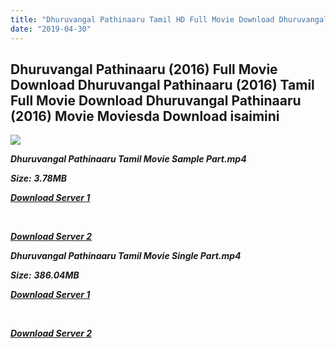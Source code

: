 ```yaml
---
title: "Dhuruvangal Pathinaaru Tamil HD Full Movie Download Dhuruvangal Pathinaaru Tamil HD Movie Download"
date: "2019-04-30"
---
```


## Dhuruvangal Pathinaaru (2016) Full Movie Download Dhuruvangal Pathinaaru (2016) Tamil Full Movie Download Dhuruvangal Pathinaaru (2016) Movie Moviesda Download isaimini

![](https://images.moviebuff.com/98c6ea73-f13a-4243-8653-ca2763cc6fbc?w=1000)

**_Dhuruvangal Pathinaaru Tamil Movie Sample Part.mp4_**

**_Size:_** **_3.78MB_**

**_[Download Server 1](http://s1.uptofiles.net//files/Tamil{18b9e36be58349bcedc591cb24b1d58373c4fcb8ec6c90ee99c2d93b5f4aedc9}202016{18b9e36be58349bcedc591cb24b1d58373c4fcb8ec6c90ee99c2d93b5f4aedc9}20Movies/Dhuruvangal{18b9e36be58349bcedc591cb24b1d58373c4fcb8ec6c90ee99c2d93b5f4aedc9}20Pathinaaru{18b9e36be58349bcedc591cb24b1d58373c4fcb8ec6c90ee99c2d93b5f4aedc9}20(2016)/Dhuruvangal{18b9e36be58349bcedc591cb24b1d58373c4fcb8ec6c90ee99c2d93b5f4aedc9}20Pathinaaru{18b9e36be58349bcedc591cb24b1d58373c4fcb8ec6c90ee99c2d93b5f4aedc9}20(640x360)/Dhuruvangal{18b9e36be58349bcedc591cb24b1d58373c4fcb8ec6c90ee99c2d93b5f4aedc9}20Pathinaaru{18b9e36be58349bcedc591cb24b1d58373c4fcb8ec6c90ee99c2d93b5f4aedc9}20HD{18b9e36be58349bcedc591cb24b1d58373c4fcb8ec6c90ee99c2d93b5f4aedc9}20Sample.mp4)_**

**_[  
](http://s1.uptofiles.net//files/Tamil{18b9e36be58349bcedc591cb24b1d58373c4fcb8ec6c90ee99c2d93b5f4aedc9}202016{18b9e36be58349bcedc591cb24b1d58373c4fcb8ec6c90ee99c2d93b5f4aedc9}20Movies/Dhuruvangal{18b9e36be58349bcedc591cb24b1d58373c4fcb8ec6c90ee99c2d93b5f4aedc9}20Pathinaaru{18b9e36be58349bcedc591cb24b1d58373c4fcb8ec6c90ee99c2d93b5f4aedc9}20(2016)/Dhuruvangal{18b9e36be58349bcedc591cb24b1d58373c4fcb8ec6c90ee99c2d93b5f4aedc9}20Pathinaaru{18b9e36be58349bcedc591cb24b1d58373c4fcb8ec6c90ee99c2d93b5f4aedc9}20(640x360)/Dhuruvangal{18b9e36be58349bcedc591cb24b1d58373c4fcb8ec6c90ee99c2d93b5f4aedc9}20Pathinaaru{18b9e36be58349bcedc591cb24b1d58373c4fcb8ec6c90ee99c2d93b5f4aedc9}20HD{18b9e36be58349bcedc591cb24b1d58373c4fcb8ec6c90ee99c2d93b5f4aedc9}20Sample.mp4)_**

**_[Download Server 2](http://s1.uptofiles.net//files/Tamil{18b9e36be58349bcedc591cb24b1d58373c4fcb8ec6c90ee99c2d93b5f4aedc9}202016{18b9e36be58349bcedc591cb24b1d58373c4fcb8ec6c90ee99c2d93b5f4aedc9}20Movies/Dhuruvangal{18b9e36be58349bcedc591cb24b1d58373c4fcb8ec6c90ee99c2d93b5f4aedc9}20Pathinaaru{18b9e36be58349bcedc591cb24b1d58373c4fcb8ec6c90ee99c2d93b5f4aedc9}20(2016)/Dhuruvangal{18b9e36be58349bcedc591cb24b1d58373c4fcb8ec6c90ee99c2d93b5f4aedc9}20Pathinaaru{18b9e36be58349bcedc591cb24b1d58373c4fcb8ec6c90ee99c2d93b5f4aedc9}20(640x360)/Dhuruvangal{18b9e36be58349bcedc591cb24b1d58373c4fcb8ec6c90ee99c2d93b5f4aedc9}20Pathinaaru{18b9e36be58349bcedc591cb24b1d58373c4fcb8ec6c90ee99c2d93b5f4aedc9}20HD{18b9e36be58349bcedc591cb24b1d58373c4fcb8ec6c90ee99c2d93b5f4aedc9}20Sample.mp4)_**

**_Dhuruvangal Pathinaaru Tamil Movie Single Part.mp4_**

**_Size:_** **_386.04MB_**

**_[Download Server 1](http://s1.uptofiles.net//files/Tamil{18b9e36be58349bcedc591cb24b1d58373c4fcb8ec6c90ee99c2d93b5f4aedc9}202016{18b9e36be58349bcedc591cb24b1d58373c4fcb8ec6c90ee99c2d93b5f4aedc9}20Movies/Dhuruvangal{18b9e36be58349bcedc591cb24b1d58373c4fcb8ec6c90ee99c2d93b5f4aedc9}20Pathinaaru{18b9e36be58349bcedc591cb24b1d58373c4fcb8ec6c90ee99c2d93b5f4aedc9}20(2016)/Dhuruvangal{18b9e36be58349bcedc591cb24b1d58373c4fcb8ec6c90ee99c2d93b5f4aedc9}20Pathinaaru{18b9e36be58349bcedc591cb24b1d58373c4fcb8ec6c90ee99c2d93b5f4aedc9}20(640x360)/Dhuruvangal{18b9e36be58349bcedc591cb24b1d58373c4fcb8ec6c90ee99c2d93b5f4aedc9}20Pathinaaru{18b9e36be58349bcedc591cb24b1d58373c4fcb8ec6c90ee99c2d93b5f4aedc9}20HD.mp4)_**

**_[  
](http://s1.uptofiles.net//files/Tamil{18b9e36be58349bcedc591cb24b1d58373c4fcb8ec6c90ee99c2d93b5f4aedc9}202016{18b9e36be58349bcedc591cb24b1d58373c4fcb8ec6c90ee99c2d93b5f4aedc9}20Movies/Dhuruvangal{18b9e36be58349bcedc591cb24b1d58373c4fcb8ec6c90ee99c2d93b5f4aedc9}20Pathinaaru{18b9e36be58349bcedc591cb24b1d58373c4fcb8ec6c90ee99c2d93b5f4aedc9}20(2016)/Dhuruvangal{18b9e36be58349bcedc591cb24b1d58373c4fcb8ec6c90ee99c2d93b5f4aedc9}20Pathinaaru{18b9e36be58349bcedc591cb24b1d58373c4fcb8ec6c90ee99c2d93b5f4aedc9}20(640x360)/Dhuruvangal{18b9e36be58349bcedc591cb24b1d58373c4fcb8ec6c90ee99c2d93b5f4aedc9}20Pathinaaru{18b9e36be58349bcedc591cb24b1d58373c4fcb8ec6c90ee99c2d93b5f4aedc9}20HD.mp4)_**

**_[Download Server 2](http://s1.uptofiles.net//files/Tamil{18b9e36be58349bcedc591cb24b1d58373c4fcb8ec6c90ee99c2d93b5f4aedc9}202016{18b9e36be58349bcedc591cb24b1d58373c4fcb8ec6c90ee99c2d93b5f4aedc9}20Movies/Dhuruvangal{18b9e36be58349bcedc591cb24b1d58373c4fcb8ec6c90ee99c2d93b5f4aedc9}20Pathinaaru{18b9e36be58349bcedc591cb24b1d58373c4fcb8ec6c90ee99c2d93b5f4aedc9}20(2016)/Dhuruvangal{18b9e36be58349bcedc591cb24b1d58373c4fcb8ec6c90ee99c2d93b5f4aedc9}20Pathinaaru{18b9e36be58349bcedc591cb24b1d58373c4fcb8ec6c90ee99c2d93b5f4aedc9}20(640x360)/Dhuruvangal{18b9e36be58349bcedc591cb24b1d58373c4fcb8ec6c90ee99c2d93b5f4aedc9}20Pathinaaru{18b9e36be58349bcedc591cb24b1d58373c4fcb8ec6c90ee99c2d93b5f4aedc9}20HD.mp4)_**
